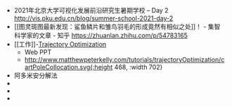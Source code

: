 - 2021年北京大学可视化发展前沿研究生暑期学校 – Day 2 http://vis.pku.edu.cn/blog/summer-school-2021-day-2
- [[图灵斑图最新发现：鲨鱼鳞片和雏鸟羽毛的形成竟然有相似之处]]！ - 集智科学家的文章 - 知乎
  https://zhuanlan.zhihu.com/p/54783165
- [[工作]]-[Trajectory Optimization](http://www.matthewpeterkelly.com/tutorials/trajectoryOptimization/index.html)
	- Web PPT
	- http://www.matthewpeterkelly.com/tutorials/trajectoryOptimization/cartPoleCollocation.svg{:height 468, :width 702}
- 阿多米安分解法
-
-
-